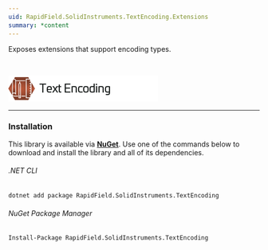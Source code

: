 ```yaml
---
uid: RapidField.SolidInstruments.TextEncoding.Extensions
summary: *content
---
```


<!--
Copyright (c) RapidField LLC. Licensed under the MIT License. See LICENSE.txt in the project root for license information.
-->

Exposes extensions that support encoding types.

<br />

![Text Encoding label](../images/Label.TextEncoding.300w.png)
- - -

### Installation

This library is available via [**NuGet**](https://docs.microsoft.com/en-us/nuget/quickstart/install-and-use-a-package-in-visual-studio). Use one of the commands below to download and install the library and all of its dependencies.

###### .NET CLI

```shell
dotnet add package RapidField.SolidInstruments.TextEncoding
```

###### NuGet Package Manager

```shell
Install-Package RapidField.SolidInstruments.TextEncoding
```